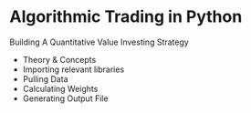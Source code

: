 # Algorithmic Trading in Python


Building A Quantitative Value Investing Strategy
  * Theory & Concepts
  * Importing relevant libraries 
  * Pulling Data 
  * Calculating Weights
  * Generating Output File

